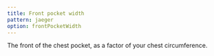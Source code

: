 ```yaml
---
title: Front pocket width
pattern: jaeger
option: frontPocketWidth
---
```


The front of the chest pocket, as a factor of your chest circumference.
